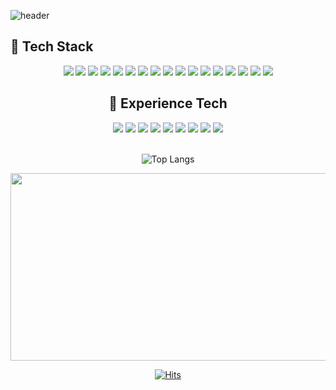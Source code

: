 <!--
**Jone4865/Jone4865** is a ✨ _special_ ✨ repository because its `README.md` (this file) appears on your GitHub profile.

Here are some ideas to get you started:

- 🔭 I’m currently working on ...
- 🌱 I’m currently learning ...
- 👯 I’m looking to collaborate on ...
- 🤔 I’m looking for help with ...
- 💬 Ask me about ...
- 📫 How to reach me: ...
- 😄 Pronouns: ...
- ⚡ Fun fact: ...
-->
![header](https://capsule-render.vercel.app/api?type=wave&color=auto&height=300&section=header&text=Jone's%20Github&fontSize=90)

## 🔖 Tech Stack
<center>
<div style="display: inline;">
  <img src="https://img.shields.io/badge/React-61DAFB?style=for-the-badge&logo=react&logoColor=black"/> 
  <img src="https://img.shields.io/badge/Next.js-000000?style=for-the-badge&logo=Next.js&logoColor=white"/>
  <img src="https://img.shields.io/badge/typescript-FFECAF?style=for-the-badge&logo=typescript&logoColor=white">
  <img src="https://img.shields.io/badge/recoil-3578E5?style=for-the-badge&logo=recoil&logoColor=white">
  <img src="https://img.shields.io/badge/styled components-DB7093?style=for-the-badge&logo=styled-components&logoColor=white"/>
</div>
<div style="display: inline;">
  <img src="https://img.shields.io/badge/Sass-CC6699?style=for-the-badge&logo=sass&logoColor=white"/> 
  <img src="https://img.shields.io/badge/Ant Design-0170FE?style=for-the-badge&logo=antdesign&logoColor=white"/> 
  <img src="https://img.shields.io/badge/Material%20UI-e8e8e8?style=for-the-badge&logo=mui&logoColor=black"/> 
<!--   <img src="https://img.shields.io/badge/CSS3-1572B6?style=for-the-badge&logo=css3&logoColor=white"/> 
  <img src="https://img.shields.io/badge/HTML5-E34F26?style=for-the-badge&logo=html5&logoColor=white"/> -->
</div>
<div style="display: inline;">
  <img src="https://img.shields.io/badge/-React%20Query-FF4154?style=for-the-badge&logo=react%20query&logoColor=white"/>
  <img src="https://img.shields.io/badge/Apollo GraphQL-311C87?style=for-the-badge&logo=apollographql&logoColor=white"/> 
  <img src="https://img.shields.io/badge/socket.io-010101?style=for-the-badge&logo=socket.io&logoColor=white"/> 
  <img src="https://img.shields.io/badge/Axios-5A29E4?style=for-the-badge&logo=axios&logoColor=white"/>
</div>
<div style="display: inline;">
  <img src="https://img.shields.io/badge/Visual Studio-5C2D91?style=for-the-badge&logo=visualstudio&logoColor=white"/> 
  <img src="https://img.shields.io/badge/GitHub-181717?style=for-the-badge&logo=github&logoColor=white"/> 
  <img src="https://img.shields.io/badge/SourceTree-0052CC?style=for-the-badge&logo=sourcetree&logoColor=white"/>
  <img src="https://img.shields.io/badge/Figma-F24E1E?style=for-the-badge&logo=figma&logoColor=white"/>
  <img src="https://img.shields.io/badge/Adobe XD-FF61F6?style=for-the-badge&logo=Adobe XD&logoColor=white"/>
</div>

<br>

## 🔖 Experience Tech
<center>
<div style="display: inline;">
  <img src="https://img.shields.io/badge/Amazon AWS-232F3E?style=for-the-badge&logo=amazonaws&logoColor=white"/> 
  <img src="https://img.shields.io/badge/Vercel-000000?style=for-the-badge&logo=Vercel&logoColor=white"/> 
  <img src="https://img.shields.io/badge/amazons3-F7DF1E?style=for-the-badge&logo=amazons3&logoColor=black">
</div>
<div style="display: inline;">
  <img src="https://img.shields.io/badge/React Native-61DAFB?style=for-the-badge&logo=React&logoColor=black"/> 
  <img src="https://img.shields.io/badge/flutter-007396?style=for-the-badge&logo=flutter&logoColor=white">
  <img src="https://img.shields.io/badge/Xcode-147EFB?style=for-the-badge&logo=Xcode&logoColor=white"/>
  <img src="https://img.shields.io/badge/Android Studio-3DDC84?style=for-the-badge&logo=Android Studio&logoColor=white"/> 
</div>
<div style="display: inline;">
  <img src="https://img.shields.io/badge/redux_toolkit-764ABC?style=for-the-badge&logo=redux&logoColor=white">
  <img src="https://img.shields.io/badge/storybook-pink?style=for-the-badge&logo=storybook&logoColor=white">
</div>
</center>
<br>

<!-- ![Jone's github stats](https://github-readme-stats.vercel.app/api?username=Jone4865&show_icons=true&count_private=true&bg_color=30,96a5e2b7,e29696b7&text_color=ffffff&title_color=ffffff&icon_color=ffffff)
-->

![Top Langs](https://github-readme-stats.vercel.app/api/top-langs/?username=Jone4865&layout=compact&bg_color=30,96a5e2b7,e29696b7&text_color=ffffff&title_color=ffffff&icon_color=ffffff)

<a href="https://github.com/devxb/gitanimals">
<img
  src="https://render.gitanimals.org/farms/Jone4865"
  width="600"
  height="300"
/>
</a>

[![Hits](https://hits.seeyoufarm.com/api/count/incr/badge.svg?url=https%3A%2F%2Fgithub.com%2FJone4865%2Fhit-counter&count_bg=%23F6E458&title_bg=%23555555&icon=awesomelists.svg&icon_color=%23E7E7E7&title=hits&edge_flat=false)](https://hits.seeyoufarm.com)
